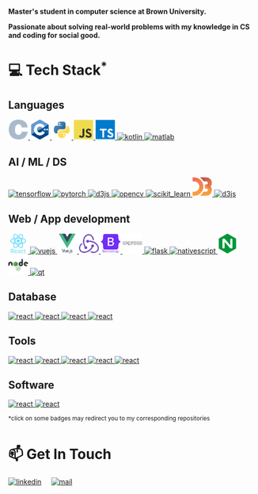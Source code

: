 <link rel="stylesheet" href="https://cdn.jsdelivr.net/gh/devicons/devicon@v2.11.0/devicon.min.css">


__Master's student in computer science at Brown University.__

__Passionate about solving real-world problems with my knowledge in CS and coding for social good.__

# 💻 Tech Stack<sup>*</sup>

## Languages

<p align="left"> 
 
<a href="https://www.cprogramming.com/" target="_blank"> <img src="https://raw.githubusercontent.com/devicons/devicon/master/icons/c/c-original.svg" alt="c" width="40" height="40"/> </a> 
 <a href="https://www.w3schools.com/cpp/" target="_blank"> <img src="https://raw.githubusercontent.com/devicons/devicon/master/icons/cplusplus/cplusplus-original.svg" alt="cplusplus" width="40" height="40"/> </a> 
 <a href="https://www.python.org" target="_blank"> 
  <img src="https://raw.githubusercontent.com/devicons/devicon/master/icons/python/python-original.svg" alt="python" width="40" height="40"/> </a> 
 <a href="https://developer.mozilla.org/en-US/docs/Web/JavaScript" target="_blank"> <img src="https://raw.githubusercontent.com/devicons/devicon/master/icons/javascript/javascript-original.svg" alt="javascript" width="40" height="40"/> </a> 
  <a href="https://www.typescriptlang.org/" target="_blank"> 
 <img src="https://raw.githubusercontent.com/devicons/devicon/master/icons/typescript/typescript-original.svg" alt="typescript" width="40" height="40"/> </a> 
 <a href="https://kotlinlang.org" target="_blank"> 
 <img src="https://www.vectorlogo.zone/logos/kotlinlang/kotlinlang-icon.svg" alt="kotlin" width="40" height="40"/> </a> 
 <a href="https://www.mathworks.com/" target="_blank"> <img src="https://upload.wikimedia.org/wikipedia/commons/thumb/2/21/Matlab_Logo.png/667px-Matlab_Logo.png" alt="matlab" width="40" height="40"/> </a> 
 </p>


## AI / ML / DS

<p align="left">
  <a href="https://www.tensorflow.org" target="_blank"> <img src="https://www.vectorlogo.zone/logos/tensorflow/tensorflow-icon.svg" alt="tensorflow" width="40" height="40"/> </a> 
 <a href="https://pytorch.org/" target="_blank"> <img src="https://www.vectorlogo.zone/logos/pytorch/pytorch-icon.svg" alt="pytorch" width="40" height="40"/> </a> 
  <a href="https://keras.io/img/logo.png" target="_blank"> <img src="https://upload.wikimedia.org/wikipedia/commons/thumb/a/ae/Keras_logo.svg/1200px-Keras_logo.svg.png" alt="d3js" width="40" height="40"/> </a> 
 <a href="https://opencv.org/" target="_blank"> <img src="https://www.vectorlogo.zone/logos/opencv/opencv-icon.svg" alt="opencv" width="40" height="40"/> </a> 
 <a href="https://scikit-learn.org/" target="_blank"> <img src="https://upload.wikimedia.org/wikipedia/commons/0/05/Scikit_learn_logo_small.svg" alt="scikit_learn" width="40" height="40"/> </a> 
  <a href="https://d3js.org/" target="_blank"> <img src="https://raw.githubusercontent.com/devicons/devicon/master/icons/d3js/d3js-original.svg" alt="d3js" width="40" height="40"/> </a> 
  <a href="https://d3js.org/" target="_blank"> <img src="https://user-images.githubusercontent.com/50221806/86498201-a8bd8680-bd39-11ea-9d08-66b610a8dc01.png" alt="d3js" width="40" height="40"/> </a> 
</p>


## Web / App development
<p align="left"> 
  <a href="https://reactjs.org/" target="_blank"> <img src="https://raw.githubusercontent.com/devicons/devicon/master/icons/react/react-original-wordmark.svg" alt="react" width="40" height="40"/> </a> 
   <a href="https://vuejs.org/" target="_blank"> <img src="https://angular.io/assets/images/logos/angular/angular.png" alt="vuejs" width="40" height="40"/> </a> 
  <a href="https://vuejs.org/" target="_blank"> <img src="https://raw.githubusercontent.com/devicons/devicon/master/icons/vuejs/vuejs-original-wordmark.svg" alt="vuejs" width="40" height="40"/> </a> 
 <a href="https://redux.js.org" target="_blank"> <img src="https://raw.githubusercontent.com/devicons/devicon/master/icons/redux/redux-original.svg" alt="redux" width="40" height="40"/> </a> 
 <a href="https://getbootstrap.com" target="_blank"> <img src="https://raw.githubusercontent.com/devicons/devicon/master/icons/bootstrap/bootstrap-plain-wordmark.svg" alt="bootstrap" width="40" height="40"/> </a> 
 <a href="https://expressjs.com" target="_blank"> <img src="https://raw.githubusercontent.com/devicons/devicon/master/icons/express/express-original-wordmark.svg" alt="express" width="40" height="40"/> </a> 
 <a href="https://flask.palletsprojects.com/" target="_blank"> <img src="https://www.vectorlogo.zone/logos/pocoo_flask/pocoo_flask-icon.svg" alt="flask" width="40" height="40"/> </a> 
 <a href="https://nativescript.org/" target="_blank"> <img src="https://raw.githubusercontent.com/detain/svg-logos/780f25886640cef088af994181646db2f6b1a3f8/svg/nativescript.svg" alt="nativescript" width="40" height="40"/> </a> 
 <a href="https://www.nginx.com" target="_blank"> <img src="https://raw.githubusercontent.com/devicons/devicon/master/icons/nginx/nginx-original.svg" alt="nginx" width="40" height="40"/> </a> 
 <a href="https://nodejs.org" target="_blank"> <img src="https://raw.githubusercontent.com/devicons/devicon/master/icons/nodejs/nodejs-original-wordmark.svg" alt="nodejs" width="40" height="40"/> </a> 
 <a href="https://www.qt.io/" target="_blank"> <img src="https://upload.wikimedia.org/wikipedia/commons/0/0b/Qt_logo_2016.svg" alt="qt" width="40" height="40"/> </a> 
</p>


## Database
<p align="left"> 
<a href="https://reactjs.org/" target="_blank"> <img src="https://pngimg.com/uploads/mysql/mysql_PNG23.png" alt="react" width="40" height="40"/> </a> 
 <a href="https://reactjs.org/" target="_blank"> <img src="https://infinapps.com/wp-content/uploads/2018/10/mongodb-logo.png" alt="react" width="40" height="40"/> </a> 
 <a href="https://reactjs.org/" target="_blank"> <img src="https://upload.wikimedia.org/wikipedia/commons/thumb/2/29/Postgresql_elephant.svg/1200px-Postgresql_elephant.svg.png" alt="react" width="40" height="40"/> </a> 
 <a href="https://reactjs.org/" target="_blank"> <img src="https://go.neo4j.com/rs/710-RRC-335/images/neo4j_logo_globe.png" alt="react" width="40" height="40"/> </a> 
</p>

## Tools
<p align="left"> 
<a href="https://reactjs.org/" target="_blank"> <img src="https://www.docker.com/sites/default/files/d8/styles/role_icon/public/2019-07/Moby-logo.png?itok=sYH_JEaJ" alt="react" width="40" height="40"/> </a> 
 <a href="https://reactjs.org/" target="_blank"> <img src="https://travis-ci.org/images/logos/TravisCI-Mascot-1.png" alt="react" width="40" height="40"/> </a> 
 <a href="https://reactjs.org/" target="_blank"> <img src="http://ww1.prweb.com/prfiles/2017/04/12/15013279/200x200_360%20logo.png" alt="react" width="40" height="40"/> </a> 
 <a href="https://reactjs.org/" target="_blank"> <img src="https://git-scm.com/images/logos/downloads/Git-Icon-1788C.png" alt="react" width="40" height="40"/> </a> 
<a href="https://reactjs.org/" target="_blank"> <img src="https://miro.medium.com/max/724/1*aDcnXab1QC_5KF8JUxDEYA.png" alt="react" width="80" height="40"/> </a> 
</p>

## Software
<p align="left"> 
<a href="https://reactjs.org/" target="_blank"> <img src="https://i.pinimg.com/originals/9c/ea/ba/9ceaba69b7a9f89158ff953107978f3e.png" alt="react" width="40" height="40"/> </a> 
 <a href="https://reactjs.org/" target="_blank"> <img src="https://upload.wikimedia.org/wikipedia/en/9/9f/2015_Final_Cut_Pro_Logo.png" alt="react" width="40" height="40"/> </a> 
 
</p>

<sup>*click on some badges may redirect you to my corresponding repositories</sup>

# 📫 Get In Touch
<a href="https://www.linkedin.com/in/shiqin-yan/" target="_blank"><img src="https://www.vectorlogo.zone/logos/linkedin/linkedin-icon.svg" width="30px" alt="linkedin"></a>
&nbsp; &nbsp;
<a href="mailto:shiqin_yan@brown.edu" target="_blank"><img src="https://www.vectorlogo.zone/logos/gmail/gmail-icon.svg" width="30px" alt="mail"></a> 
&nbsp; &nbsp;

